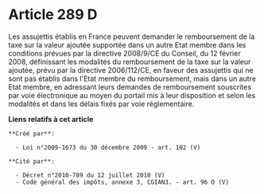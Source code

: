 # Article 289 D

Les assujettis établis en France peuvent demander le remboursement de la taxe sur la valeur ajoutée supportée dans un autre
Etat membre dans les conditions prévues par la directive 2008/9/CE du Conseil, du 12 février 2008, définissant les modalités
du remboursement de la taxe sur la valeur ajoutée, prévu par la directive 2006/112/CE, en faveur des assujettis qui ne sont
pas établis dans l'Etat membre du remboursement, mais dans un autre Etat membre, en adressant leurs demandes de remboursement
souscrites par voie électronique au moyen du portail mis à leur disposition et selon les modalités et dans les délais fixés
par voie réglementaire.

**Liens relatifs à cet article**

	**Créé par**:

	  - Loi n°2009-1673 du 30 décembre 2009 - art. 102 (V)

	**Cité par**:

	  - Décret n°2010-789 du 12 juillet 2010 (V)
	  - Code général des impôts, annexe 3, CGIAN3. - art. 96 O (V)
